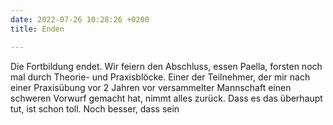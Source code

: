 ```yaml
---
date: 2022-07-26 10:28:26 +0200
title: Enden

---
```

Die Fortbildung endet. Wir feiern den Abschluss, essen Paella, forsten noch mal durch Theorie- und Praxisblöcke. Einer der Teilnehmer, der mir nach einer Praxisübung vor 2 Jahren vor versammelter Mannschaft einen schweren Vorwurf gemacht hat, nimmt alles zurück. Dass es das überhaupt tut, ist schon toll. Noch besser, dass sein